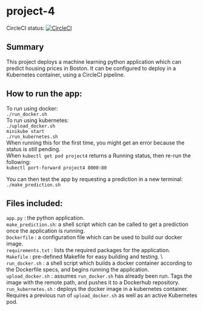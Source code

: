 # project-4
CircleCI status:
[![CircleCI](https://circleci.com/gh/k-laflin/project-4/tree/main.svg?style=svg)](https://circleci.com/gh/k-laflin/project-4/tree/main)

## Summary
This project deploys a machine learning python application which can predict housing prices in Boston. It can be configured to deploy in a Kubernetes container, using a CircleCI pipeline. 

## How to run the app:
To run using docker: \
`./run_docker.sh` \
To run using kubernetes: \
`./upload_docker.sh`\
`minikube start` \
`./run_kubernetes.sh` \
When running this for the first time, you might get an error because the status is still pending. \
When `kubectl get pod project4` returns a Running status, then re-run the following: \
`kubectl port-forward project4 8000:80`

You can then test the app by requesting a prediction in a new terminal:
`./make_prediction.sh`

## Files included:
`app.py`            : the python application. \
`make_prediction.sh`: a shell script which can be called to get a prediction once the application is running. \
`Dockerfile`        : a configuration file which can be used to build our docker image. \
`requirements.txt`  : lists the required packages for the application.\
`Makefile`          : pre-defined Makefile for easy building and testing. \ 
`run_docker.sh`     : a shell script which builds a docker container according to the Dockerfile specs, and begins running the application. \
`upload_docker.sh`  : assumes `run_docker.sh` has already been run. Tags the image with the remote path, and pushes it to a Dockerhub repository.\
`run_kubernetes.sh` : deploys the docker image in a kubernetes container. Requires a previous run of `upload_docker.sh` as well as an active Kubernetes pod.